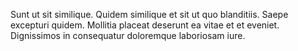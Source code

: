 Sunt ut sit similique.
Quidem similique et sit ut quo blanditiis.
Saepe excepturi quidem.
Mollitia placeat deserunt ea vitae et et eveniet.
Dignissimos in consequatur doloremque laboriosam iure.